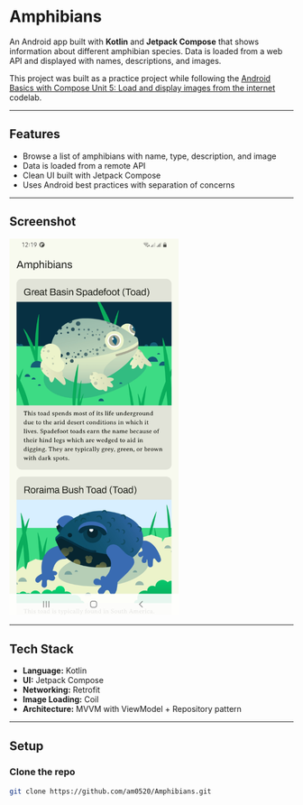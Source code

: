 # Amphibians  

An Android app built with **Kotlin** and **Jetpack Compose** that shows information about different amphibian species. Data is loaded from a web API and displayed with names, descriptions, and images.

This project was built as a practice project while following the [Android Basics with Compose Unit 5: Load and display images from the internet](https://developer.android.com/courses/pathways/android-basics-compose-unit-5-pathway-2) codelab.

---

## Features  
- Browse a list of amphibians with name, type, description, and image  
- Data is loaded from a remote API  
- Clean UI built with Jetpack Compose  
- Uses Android best practices with separation of concerns  

---

## Screenshot  
<img src="Screenshot-Amphibians.jpg" alt="App Screenshot" width="300"/>  

---

## Tech Stack
- **Language:** Kotlin  
- **UI:** Jetpack Compose  
- **Networking:** Retrofit  
- **Image Loading:** Coil  
- **Architecture:** MVVM with ViewModel + Repository pattern  

---

## Setup  
### Clone the repo  
   ```bash
   git clone https://github.com/am0520/Amphibians.git
